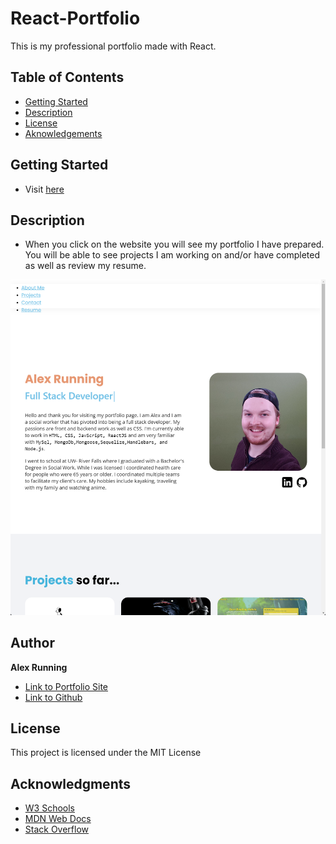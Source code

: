 # React-Portfolio

This is my professional portfolio made with React.

## Table of Contents

- [Getting Started](#GettingStarted)
- [Description](#Description)
- [License](#license)
- [Aknowledgements](#aknowledgements)


## Getting Started
 * Visit [here](https://snowslurpie.github.io/react-portfolio/)

 

## Description
 * When you click on the website you will see my portfolio I have prepared. You will be able to see projects I am working on and/or have completed as well as review my resume.

 <img src="./src/assets/images/website.png">


## Author

**Alex Running** 

- [Link to Portfolio Site](https://snowslurpie.github.io/react-portfolio/)
- [Link to Github](https://github.com/SnowSlurpie)


## License

This project is licensed under the MIT License 

## Acknowledgments

* [W3 Schools](https://www.w3schools.com/)
* [MDN Web Docs](https://developer.mozilla.org/en-US/)
* [Stack Overflow](https://stackoverflow.com/)
